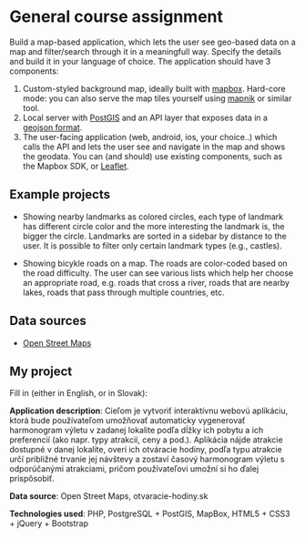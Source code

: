 # General course assignment

Build a map-based application, which lets the user see geo-based data on a map and filter/search through it in a meaningfull way. Specify the details and build it in your language of choice. The application should have 3 components:

1. Custom-styled background map, ideally built with [mapbox](http://mapbox.com). Hard-core mode: you can also serve the map tiles yourself using [mapnik](http://mapnik.org/) or similar tool.
2. Local server with [PostGIS](http://postgis.net/) and an API layer that exposes data in a [geojson format](http://geojson.org/).
3. The user-facing application (web, android, ios, your choice..) which calls the API and lets the user see and navigate in the map and shows the geodata. You can (and should) use existing components, such as the Mapbox SDK, or [Leaflet](http://leafletjs.com/).

## Example projects

- Showing nearby landmarks as colored circles, each type of landmark has different circle color and the more interesting the landmark is, the bigger the circle. Landmarks are sorted in a sidebar by distance to the user. It is possible to filter only certain landmark types (e.g., castles).

- Showing bicykle roads on a map. The roads are color-coded based on the road difficulty. The user can see various lists which help her choose an appropriate road, e.g. roads that cross a river, roads that are nearby lakes, roads that pass through multiple countries, etc.

## Data sources

- [Open Street Maps](https://www.openstreetmap.org/)

## My project

Fill in (either in English, or in Slovak):

**Application description**: Cieľom je vytvoriť interaktívnu webovú aplikáciu, ktorá bude používateľom umožňovať automaticky vygenerovať harmonogram výletu v zadanej lokalite podľa dĺžky ich pobytu a ich preferencií (ako napr. typy atrakcií, ceny a pod.). Aplikácia nájde atrakcie dostupné v danej lokalite, overí ich otváracie hodiny, podľa typu atrakcie určí približné trvanie jej návštevy a zostaví časový harmonogram výletu s odporúčanými atrakciami, pričom používateľovi umožní si ho ďalej prispôsobiť. 

**Data source**: Open Street Maps, otvaracie-hodiny.sk

**Technologies used**: PHP, PostgreSQL + PostGIS, MapBox, HTML5 + CSS3 + jQuery + Bootstrap
